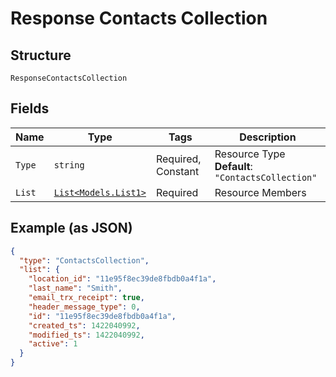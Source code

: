 
# Response Contacts Collection

## Structure

`ResponseContactsCollection`

## Fields

| Name | Type | Tags | Description |
|  --- | --- | --- | --- |
| `Type` | `string` | Required, Constant | Resource Type<br>**Default**: `"ContactsCollection"` |
| `List` | [`List<Models.List1>`](../../doc/models/list-1.md) | Required | Resource Members |

## Example (as JSON)

```json
{
  "type": "ContactsCollection",
  "list": {
    "location_id": "11e95f8ec39de8fbdb0a4f1a",
    "last_name": "Smith",
    "email_trx_receipt": true,
    "header_message_type": 0,
    "id": "11e95f8ec39de8fbdb0a4f1a",
    "created_ts": 1422040992,
    "modified_ts": 1422040992,
    "active": 1
  }
}
```

